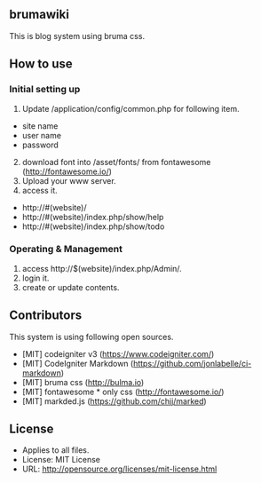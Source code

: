 ## brumawiki

This is blog system using bruma css.

## How to use

### Initial setting up
1) Update /application/config/common.php for following item.
 - site name
 - user name
 - password
2) download font into /asset/fonts/ from fontawesome (http://fontawesome.io/)
3) Upload your www server.
4) access it.
 - http://#(website)/
 - http://#(website)/index.php/show/help
 - http://#(website)/index.php/show/todo

### Operating & Management
1) access http://$(website)/index.php/Admin/.
2) login it.
3) create or update contents.

## Contributors

This system is using following open sources.
 - [MIT] codeigniter v3 (https://www.codeigniter.com/)
 - [MIT] CodeIgniter Markdown (https://github.com/jonlabelle/ci-markdown)
 - [MIT] bruma css (http://bulma.io)
 - [MIT] fontawesome * only css (http://fontawesome.io/)
 - [MIT] markded.js (https://github.com/chjj/marked)

## License
 - Applies to all files.
 - License: MIT License
 - URL: http://opensource.org/licenses/mit-license.html
